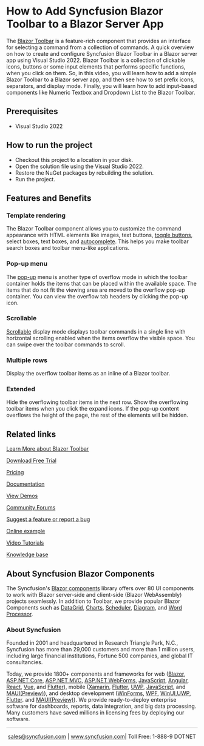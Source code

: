 # How to Add Syncfusion Blazor Toolbar to a Blazor Server App

The [Blazor Toolbar](https://www.syncfusion.com/blazor-components/blazor-toolbar?utm_source=github&utm_medium=listing&utm_campaign=blazor-toolbar-github-samples) is a feature-rich component that provides an interface for selecting a command from a collection of commands. A quick overview on how to create and configure Syncfusion Blazor Toolbar in a Blazor server app using Visual Studio 2022. Blazor Toolbar is a collection of clickable icons, buttons or some input elements that performs specific functions, when you click on them. So, in this video, you will learn how to add a simple Blazor Toolbar to a Blazor server app, and then see how to set prefix icons, separators, and display mode. Finally, you will learn how to add input-based components like Numeric Textbox and Dropdown List to the Blazor Toolbar.

## Prerequisites

* Visual Studio 2022

## How to run the project

* Checkout this project to a location in your disk.
* Open the solution file using the Visual Studio 2022.
* Restore the NuGet packages by rebuilding the solution.
* Run the project.

## Features and Benefits

### Template rendering

The Blazor Toolbar component allows you to customize the command appearance with HTML elements like images, text buttons, [toggle buttons](https://www.syncfusion.com/javascript-ui-controls/js-toggle-switch-button?utm_source=github&utm_medium=listing&utm_campaign=blazor-toolbar-github-samples), select boxes, text boxes, and [autocomplete](https://www.syncfusion.com/javascript-ui-controls/js-autocomplete?utm_source=github&utm_medium=listing&utm_campaign=blazor-toolbar-github-samples). This helps you make toolbar search boxes and toolbar menu-like applications.

### Pop-up menu

The [pop-up](https://blazor.syncfusion.com/documentation/toolbar/responsive-mode#popup?utm_source=github&utm_medium=listing&utm_campaign=blazor-toolbar-github-samples) menu is another type of overflow mode in which the toolbar container holds the items that can be placed within the available space. The items that do not fit the viewing area are moved to the overflow pop-up container. You can view the overflow tab headers by clicking the pop-up icon.

### Scrollable

[Scrollable](https://blazor.syncfusion.com/documentation/toolbar/responsive-mode#scrollable?utm_source=github&utm_medium=listing&utm_campaign=blazor-toolbar-github-samples) display mode displays toolbar commands in a single line with horizontal scrolling enabled when the items overflow the visible space. You can swipe over the toolbar commands to scroll.

### Multiple rows

Display the overflow toolbar items as an inline of a Blazor toolbar.

### Extended

Hide the overflowing toolbar items in the next row. Show the overflowing toolbar items when you click the expand icons. If the pop-up content overflows the height of the page, the rest of the elements will be hidden.

## Related links
[Learn More about Blazor Toolbar](https://www.syncfusion.com/blazor-components/blazor-toolbar?utm_source=github&utm_medium=listing&utm_campaign=blazor-toolbar-github-samples)

[Download Free Trial](https://www.syncfusion.com/downloads/blazor?utm_source=github&utm_medium=listing&utm_campaign=blazor-toolbar-github-samples)

[Pricing](https://www.syncfusion.com/sales/teamlicense?utm_source=github&utm_medium=listing&utm_campaign=blazor-toolbar-github-samples)

[Documentation](https://blazor.syncfusion.com/documentation/toolbar/getting-started?utm_source=github&utm_medium=listing&utm_campaign=blazor-toolbar-github-samples)

[View Demos](https://github.com/SyncfusionExamples/create-blazor-toolbar-in-blazor-server-app?utm_source=github&utm_medium=listing&utm_campaign=blazor-toolbar-github-samples)

[Community Forums](https://www.syncfusion.com/forums/blazor-components?utm_source=github&utm_medium=listing&utm_campaign=blazor-toolbar-github-samples)

[Suggest a feature or report a bug](https://www.syncfusion.com/feedback/blazor-components?utm_source=github&utm_medium=listing&utm_campaign=blazor-toolbar-github-samples)

[Online example](https://blazor.syncfusion.com/demos/toolbar/default-functionalities?utm_source=github&utm_medium=listing&utm_campaign=blazor-toolbar-github-samples)

[Video Tutorials](https://www.syncfusion.com/tutorial-videos/blazor/toolbar?utm_source=github&utm_medium=listing&utm_campaign=blazor-toolbar-github-samples)

[Knowledge base](https://www.syncfusion.com/kb/blazor-components?utm_source=github&utm_medium=listing&utm_campaign=blazor-toolbar-github-samples)

## About Syncfusion Blazor Components
The Syncfusion's [Blazor components](https://www.syncfusion.com/blazor-components?utm_source=github&utm_medium=listing&utm_campaign=blazor-toolbar-github-samples) library offers over 80 UI components to work with Blazor server-side and client-side (Blazor WebAssembly) projects seamlessly. In addition to Toolbar, we provide popular Blazor Components such as [DataGrid](https://www.syncfusion.com/blazor-components/blazor-datagrid?utm_source=github&utm_medium=listing&utm_campaign=blazor-toolbar-github-samples), [Charts](https://www.syncfusion.com/blazor-components/blazor-charts?utm_source=github&utm_medium=listing&utm_campaign=blazor-toolbar-github-samples), [Scheduler](https://www.syncfusion.com/blazor-components/blazor-scheduler?utm_source=github&utm_medium=listing&utm_campaign=blazor-toolbar-github-samples), [Diagram](https://www.syncfusion.com/blazor-components/blazor-diagram?utm_source=github&utm_medium=listing&utm_campaign=blazor-toolbar-github-samples), and [Word Processor](https://www.syncfusion.com/blazor-components/blazor-word-processor?utm_source=github&utm_medium=listing&utm_campaign=blazor-toolbar-github-samples).

### About Syncfusion
Founded in 2001 and headquartered in Research Triangle Park, N.C., Syncfusion has more than 29,000 customers and more than 1 million users, including large financial institutions, Fortune 500 companies, and global IT consultancies.

Today, we provide 1800+ components and frameworks for web ([Blazor](https://www.syncfusion.com/blazor-components?utm_source=github&utm_medium=listing&utm_campaign=blazor-toolbar-github-samples), [ASP.NET Core](https://www.syncfusion.com/aspnet-core-ui-controls?utm_source=github&utm_medium=listing&utm_campaign=blazor-toolbar-github-samples), [ASP.NET MVC](https://www.syncfusion.com/aspnet-mvc-ui-controls?utm_source=github&utm_medium=listing&utm_campaign=blazor-toolbar-github-samples), [ASP.NET WebForms](https://www.syncfusion.com/jquery/aspnet-webforms-ui-controls?utm_source=github&utm_medium=listing&utm_campaign=blazor-toolbar-github-samples), [JavaScript](https://www.syncfusion.com/javascript-ui-controls?utm_source=github&utm_medium=listing&utm_campaign=blazor-toolbar-github-samples), [Angular](https://www.syncfusion.com/angular-components?utm_source=github&utm_medium=listing&utm_campaign=blazor-toolbar-github-samples), [React](https://www.syncfusion.com/react-components?utm_source=github&utm_medium=listing&utm_campaign=blazor-toolbar-github-samples), [Vue](https://www.syncfusion.com/vue-components?utm_source=github&utm_medium=listing&utm_campaign=blazor-toolbar-github-samples), and [Flutter](https://www.syncfusion.com/flutter-widgets?utm_source=github&utm_medium=listing&utm_campaign=blazor-toolbar-github-samples)), mobile ([Xamarin](https://www.syncfusion.com/xamarin-ui-controls?utm_source=github&utm_medium=listing&utm_campaign=blazor-toolbar-github-samples), [Flutter](https://www.syncfusion.com/flutter-widgets?utm_source=github&utm_medium=listing&utm_campaign=blazor-toolbar-github-samples), [UWP](https://www.syncfusion.com/uwp-ui-controls?utm_source=github&utm_medium=listing&utm_campaign=blazor-toolbar-github-samples), [JavaScript](https://www.syncfusion.com/javascript-ui-controls?utm_source=github&utm_medium=listing&utm_campaign=blazor-toolbar-github-samples), and [MAUI(Preview)](https://www.syncfusion.com/maui-controls?utm_source=github&utm_medium=listing&utm_campaign=blazor-toolbar-github-samples)), and desktop development ([WinForms](https://www.syncfusion.com/winforms-ui-controls?utm_source=github&utm_medium=listing&utm_campaign=blazor-toolbar-github-samples), [WPF](https://www.syncfusion.com/wpf-controls?utm_source=github&utm_medium=listing&utm_campaign=blazor-toolbar-github-samples), [WinUI](https://www.syncfusion.com/winui-controls?utm_source=github&utm_medium=listing&utm_campaign=blazor-toolbar-github-samples),[UWP](https://www.syncfusion.com/uwp-ui-controls?utm_source=github&utm_medium=listing&utm_campaign=blazor-toolbar-github-samples), [Flutter](https://www.syncfusion.com/flutter-widgets?utm_source=github&utm_medium=listing&utm_campaign=blazor-toolbar-github-samples). and [MAUI(Preview)](https://www.syncfusion.com/maui-controls?utm_source=github&utm_medium=listing&utm_campaign=blazor-toolbar-github-samples)). We provide ready-to-deploy enterprise software for dashboards, reports, data integration, and big data processing. Many customers have saved millions in licensing fees by deploying our software.

<hr style="height:0.3px;border:none;color:lightgrey;background-color:lightgrey;" />

<p align="center">
<a href="mailto:sales@syncfusion.com?Subject=Syncfusion Blazor Toolbar - GitHub" target="_top">sales@syncfusion.com</a> | <a href="https://www.syncfusion.com?utm_source=github&utm_medium=listing&utm_campaign=blazor-toolbar-github-samples">www.syncfusion.com</a>| Toll Free: 1-888-9 DOTNET <br>
</p>
